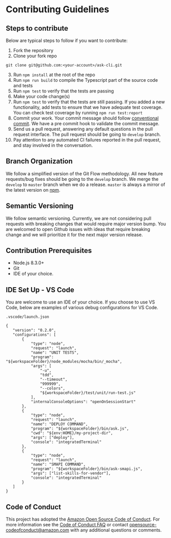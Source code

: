 # Contributing Guidelines

## Steps to contribute
Below are typical steps to follow if you want to contribute:

1. Fork the repository
2. Clone your fork repo
```
git clone git@github.com:<your-account>/ask-cli.git
```
3. Run `npm install` at the root of the repo
4. Run `npm run build` to compile the Typescript part of the source code and tests
5. Run `npm test` to verify that the tests are passing
6. Make your code change(s)
7. Run `npm test` to verify that the tests are still passing. If you added a new functionality, add tests to ensure that we have adequate test coverage.
You can check test coverage by running `npm run test:report` 
8. Commit your work. Your commit message should follow [conventional commit](https://www.conventionalcommits.org/en/v1.0.0/). We have a pre commit hook to validate the commit message.
9. Send us a pull request, answering any default questions in the pull request interface. The pull request should be going to `develop` branch.
10. Pay attention to any automated CI failures reported in the pull request, and stay involved in the conversation.


## Branch Organization
We follow a simplified version of the Git Flow methodology. All new feature requests/bug fixes should be going to the `develop` branch. We merge the `develop` to `master` branch when we do a release. `master` is always a mirror of the latest version on [npm](https://www.npmjs.com/package/ask-cli).

## Semantic Versioning
We follow semantic versioning. Currently, we are not considering pull requests with breaking changes that would require major version bump. You are welcomed to open Github issues with ideas that require breaking change and we will prioritize it for the next major version release.

## Contribution Prerequisites
 - Node.js 8.3.0+
 - Git
 - IDE of your choice.

 ## IDE Set Up - VS Code
 You are welcome to use an IDE of your choice. If you choose to use VS Code, below are examples of various debug configurations for VS Code.

`.vscode/launch.json`
 ```
{
    "version": "0.2.0",
    "configurations": [
        {
            "type": "node",
            "request": "launch",
            "name": "UNIT TESTS",
            "program": "${workspaceFolder}/node_modules/mocha/bin/_mocha",
            "args": [
                "-u",
                "tdd",
                "--timeout",
                "999999",
                "--colors",
                "${workspaceFolder}/test/unit/run-test.js"
            ],
            "internalConsoleOptions": "openOnSessionStart"
        },
        {
            "type": "node",
            "request": "launch",
            "name": "DEPLOY COMMAND",
            "program": "${workspaceFolder}/bin/ask.js",
            "cwd": "${env:HOME}/my-project-dir",
            "args": ["deploy"],
            "console": "integratedTerminal"
        },
        {
            "type": "node",
            "request": "launch",
            "name": "SMAPI COMMAND",
            "program": "${workspaceFolder}/bin/ask-smapi.js",
            "args": ["list-skills-for-vendor"],
            "console": "integratedTerminal"
        }
    ]
}
 ```

## Code of Conduct
This project has adopted the [Amazon Open Source Code of Conduct](https://aws.github.io/code-of-conduct). 
For more information see the [Code of Conduct FAQ](https://aws.github.io/code-of-conduct-faq) or contact 
opensource-codeofconduct@amazon.com with any additional questions or comments.

